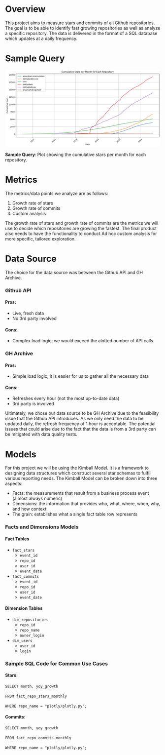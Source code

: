 # Overview
This project aims to measure stars and commits of all Github repositories. The goal is to be able to identify fast growing repositories as well as analyze a specific repository. The data is delivered in the format of a SQL database which updates at a daily frequency.

# Sample Query
![Cumulative Monthly Stars Plot](notebooks/cumu_monthly_stars.png)

**Sample Query**: Plot showing the cumulative stars per month for each repository.

# Metrics

The metrics/data points we analyze are as follows:

1. Growth rate of stars
2. Growth rate of commits
3. Custom analysis

The growth rate of stars and growth rate of commits are the metrics we will use to decide which repositories are growing the fastest. The final product also needs to have the functionality to conduct Ad hoc custom analysis for more specific, tailored exploration.

# Data Source
The choice for the data source was between the Github API and GH Archive.

### Github API
#### Pros:
* Live, fresh data
* No 3rd party involved
  
#### Cons:
* Complex load logic; we would exceed the alotted number of API calls

### GH Archive
#### Pros:
*  Simple load logic; it is easier for us to gather all the necessary data

#### Cons:
*  Refreshes every hour (not the most up-to-date data)
*  3rd party is involved

Ultimately, we chose our data source to be GH Archive due to the feasibility issue that the Github API introduces. As we only need the data to be updated daily, the refresh frequency of 1 hour is acceptable. The potential issues that could arise due to the fact that the data is from a 3rd party can be mitigated with data quality tests.

# Models

For this project we will be using the Kimball Model. It is a framework to designing data structures which construct several star schemas to fulfill various reporting needs. The Kimball Model can be broken down into three aspects:
* Facts: the measurements that result from a business process event (almost always numeric)
* Dimensions: the information that provides who, what, where, when, why, and how context
* The grain: establishes what a single fact table row represents

### Facts and Dimensions Models
#### Fact Tables
* `fact_stars`
  * `event_id`
  * `repo_id`
  * `user_id`
  * `event_date`
* `fact_commits`
  * `event_id`
  * `repo_id`
  * `user_id`
  * `event_date`

#### Dimension Tables
* `dim_repositories`
  * `repo_id`
  * `repo_name`
  * `owner_login`
* `dim_users`
  * `user_id`
  * `login`

 
### Sample SQL Code for Common Use Cases
#### Stars:
```
SELECT month, yoy_growth

FROM fact_repo_stars_monthly

WHERE repo_name = "plotly/plotly.py";
```

#### Commits:
```
SELECT month, yoy_growth

FROM fact_repo_commits_monthly

WHERE repo_name = "plotly/plotly.py";
```
